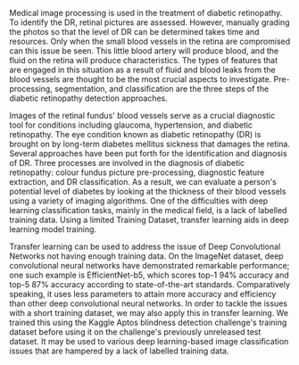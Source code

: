  Medical image processing is used in the treatment of diabetic retinopathy. To identify the DR, retinal pictures are assessed. However, manually grading the photos so that the level of DR can be determined takes time and resources. Only when the small blood vessels in the retina are compromised can this issue be seen. This little blood artery will produce blood, and the fluid on the retina will produce characteristics. The types of features that are engaged in this situation as a result of fluid and blood leaks from the blood vessels are thought to be the most crucial aspects to investigate. Pre-processing, segmentation, and classification are the three steps of the diabetic retinopathy detection approaches. 

Images of the retinal fundus' blood vessels serve as a crucial diagnostic tool for conditions including glaucoma, hypertension, and diabetic retinopathy. The eye condition known as diabetic retinopathy (DR) is brought on by long-term diabetes mellitus sickness that damages the retina. Several approaches have been put forth for the identification and diagnosis of DR. Three processes are involved in the diagnosis of diabetic retinopathy: colour fundus picture pre-processing, diagnostic feature extraction, and DR classification. As a result, we can evaluate a person's potential level of diabetes by looking at the thickness of their blood vessels using a variety of imaging algorithms. One of the difficulties with deep learning classification tasks, mainly in the medical field, is a lack of labelled training data. Using a limited Training Dataset, transfer learning aids in deep learning model training. 

Transfer learning can be used to address the issue of Deep Convolutional Networks not having enough training data. On the ImageNet dataset, deep convolutional neural networks have demonstrated remarkable performance; one such example is EfficientNet-b5, which scores top-1 94% accuracy and top-5 87% accuracy according to state-of-the-art standards. Comparatively speaking, it uses less parameters to attain more accuracy and efficiency than other deep convolutional neural networks. In order to tackle the issues with a short training dataset, we may also apply this in transfer learning. We trained this using the Kaggle Aptos blindness detection challenge's training dataset before using it on the challenge's previously unreleased test dataset. It may be used to various deep learning-based image classification issues that are hampered by a lack of labelled training data.
